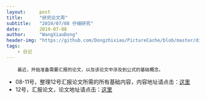 ```yaml
---
layout:     post
title:      "研究论文周"
subtitle:   "2019/07/08 仔细研究"
date:       2019-07-08
author:     "WangXiaoDong"
header-img: "https://github.com/Dongzhixiao/PictureCache/blob/master/diaryPic/20190708.jpg?raw=true"
tags:
    - 日记
---
```



```
    最近，开始准备需要汇报的论文，以及该论文中涉及到公式的基础概念。
```

- 08-11号，整理12号汇报论文所需的所有基础内容，内容地址请点击：<a href='https://dongzhixiao.github.io/2019/07/11/GCN-foundation/' target='_blank'>这里</a>
- 12号，汇报论文，论文地址请点击：<a href='https://dongzhixiao.github.io/2019/07/11/GCN-foundation/' target='_blank'>这里</a>
